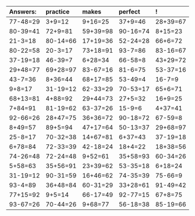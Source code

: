 | Answers: | practice | makes | perfect | ! |
| :--- | :--- | :--- | :--- | :--- |
| 77-48=29 | 3+9=12 | 9+16=25 | 37+9=46 | 28+39=67 | 
| 80-39=41 | 72+9=81 | 59+39=98 | 90-16=74 | 8+15=23 | 
| 21-3=18 | 80-14=66 | 17+19=36 | 52-24=28 | 66+6=72 | 
| 80-22=58 | 20-3=17 | 73+18=91 | 93-7=86 | 83-16=67 | 
| 37-19=18 | 46-39=7 | 6+28=34 | 66-58=8 | 43+29=72 | 
| 29+48=77 | 69+28=97 | 83-67=16 | 81-6=75 | 53-37=16 | 
| 43-7=36 | 8+36=44 | 68+17=85 | 53-49=4 | 16-7=9 | 
| 9+8=17 | 31-19=12 | 62-33=29 | 70-53=17 | 65+6=71 | 
| 68+13=81 | 4+88=92 | 29+44=73 | 27+5=32 | 16+9=25 | 
| 7+84=91 | 81-19=62 | 63-37=26 | 15-9=6 | 4+37=41 | 
| 92-66=26 | 28+47=75 | 36+36=72 | 90-18=72 | 67-59=8 | 
| 8+49=57 | 89+5=94 | 47+17=64 | 50-13=37 | 29+68=97 | 
| 25-8=17 | 70-32=38 | 14+67=81 | 6+37=43 | 37-19=18 | 
| 6+78=84 | 72-33=39 | 42-18=24 | 18+4=22 | 18+38=56 | 
| 74-26=48 | 72-24=48 | 9+52=61 | 35+58=93 | 60-34=26 | 
| 5+58=63 | 35+56=91 | 23+39=62 | 53-35=18 | 6+18=24 | 
| 31-19=12 | 90-31=59 | 16+46=62 | 74-35=39 | 75-66=9 | 
| 93-4=89 | 36+48=84 | 60-31=29 | 33+28=61 | 91-49=42 | 
| 77+15=92 | 9+5=14 | 66-17=49 | 92-77=15 | 67+8=75 | 
| 93-67=26 | 70-44=26 | 9+68=77 | 56-18=38 | 85-19=66 | 
